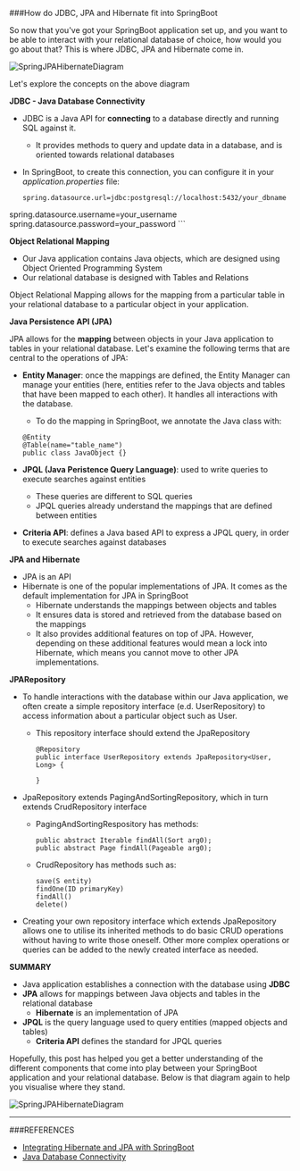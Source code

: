 ###How do JDBC, JPA and Hibernate fit into SpringBoot

So now that you've got your SpringBoot application set up, and you want to be able to interact with your relational database of choice, how would you go about that? This is where JDBC, JPA and Hibernate come in. 

![SpringJPAHibernateDiagram](https://github.com/thidoo/thidoo.github.io/blob/master/images/SpringJPAHibernate.jpg)

Let's explore the concepts on the above diagram

**JDBC - Java Database Connectivity**

* JDBC is a Java API for **connecting** to a database directly and running SQL against it.
	* It provides methods to query and update data in a database, and is oriented towards relational databases
* In SpringBoot, to create this connection, you can configure it in your *application.properties* file:
	
	```
	spring.datasource.url=jdbc:postgresql://localhost:5432/your_dbname
spring.datasource.username=your_username
spring.datasource.password=your_password
	```

**Object Relational Mapping**

* Our Java application contains Java objects, which are designed using Object Oriented Programming System
* Our relational database is designed with Tables and Relations

Object Relational Mapping allows for the mapping from a particular table in your relational database to a particular object in your application.

**Java Persistence API (JPA)**

JPA allows for the **mapping** between objects in your Java application to tables in your relational database. Let's examine the following terms that are central to the operations of JPA:

* **Entity Manager**: once the mappings are defined, the Entity Manager can manage your entities (here, entities refer to the Java objects and tables that have been mapped to each other). It handles all interactions with the database.
	* To do the mapping in SpringBoot, we annotate the Java class with:
	
	```
	@Entity
	@Table(name="table_name")
	public class JavaObject {}
	```
	
* **JPQL (Java Peristence Query Language)**: used to write queries to execute searches against entities
	* These queries are different to SQL queries
	* JPQL queries already understand the mappings that are defined between entities
* **Criteria API**: defines a Java based API to express a JPQL query, in order to execute searches against databases

**JPA and Hibernate**

* JPA is an API
* Hibernate is one of the popular implementations of JPA. It comes as the default implementation for JPA in SpringBoot
	* Hibernate understands the mappings between objects and tables
	* It ensures data is stored and retrieved from the database based on the mappings
	* It also provides additional features on top of JPA. However, depending on these additional features would mean a lock into Hibernate, which means you cannot move to other JPA implementations.

**JPARepository**

* To handle interactions with the database within our Java application, we often create a simple repository interface (e.d. UserRepository) to access information about a particular object such as User.
	* This repository interface should extend the JpaRepository

		```
		@Repository
		public interface UserRepository extends JpaRepository<User, Long> {
		
		}
		```

* JpaRepository extends PagingAndSortingRepository, which in turn extends CrudRepository interface
	* PagingAndSortingRespository has methods:
		
		```
		public abstract Iterable findAll(Sort arg0);
  		public abstract Page findAll(Pageable arg0);
		``` 
	* CrudRepository has methods such as:
	
		```
		save(S entity)
		findOne(ID primaryKey)
		findAll()
		delete()
		```
* Creating your own repository interface which extends JpaRepository allows one to utilise its inherited methods to do basic CRUD operations without having to write those oneself. Other more complex operations or queries can be added to the newly created interface as needed.

**SUMMARY**

* Java application establishes a connection with the database using **JDBC** 
* **JPA** allows for mappings between Java objects and tables in the relational database
	* **Hibernate** is an implementation of JPA
* **JPQL** is the query language used to query entities (mapped objects and tables)
	* **Criteria API** defines the standard for JPQL queries

Hopefully, this post has helped you get a better understanding of the different components that come into play between your SpringBoot application and your relational database. Below is that diagram again to help you visualise where they stand.

![SpringJPAHibernateDiagram](https://github.com/thidoo/thidoo.github.io/blob/master/images/SpringJPAHibernate.jpg)

-----

###REFERENCES

* [Integrating Hibernate and JPA with SpringBoot](http://www.springboottutorial.com/hibernate-jpa-tutorial-with-spring-boot-starter-jpa)
* [Java Database Connectivity](https://en.wikipedia.org/wiki/Java_Database_Connectivity)




